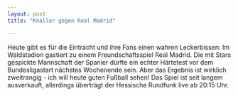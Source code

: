 ```yaml
---
layout: post
title: "Knaller gegen Real Madrid"

---
```


Heute gibt es für die Eintracht und ihre Fans einen wahren Leckerbissen: Im Waldstadion gastiert zu einem Freundschaftsspiel Real Madrid. Die mit Stars gespickte Mannschaft der Spanier dürfte ein echter Härtetest vor dem Bundesligastart nächstes Wochenende sein. Aber das Ergebnis ist wirklich zweitrangig - ich will heute guten Fußball sehen! Das Spiel ist seit langem ausverkauft, allerdings überträgt der Hessische Rundfunk live ab 20:15 Uhr.


